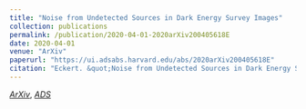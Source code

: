 ```yaml
---
title: "Noise from Undetected Sources in Dark Energy Survey Images"
collection: publications
permalink: /publication/2020-04-01-2020arXiv200405618E
date: 2020-04-01
venue: "ArXiv"
paperurl: "https://ui.adsabs.harvard.edu/abs/2020arXiv200405618E"
citation: "Eckert. &quot;Noise from Undetected Sources in Dark Energy Survey Images.&quot; <i>ArXiv</i>, :, Apr 2020"
---
```


[*ArXiv*](https://arxiv.org/abs/2004.05618), [*ADS*](https://ui.adsabs.harvard.edu/abs/2020arXiv200405618E)
